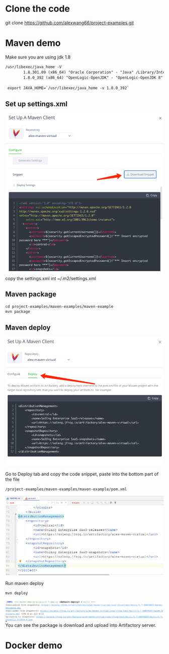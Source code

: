 # Clone the code
git clone https://github.com/alexwang66/project-examples.git

# Maven demo
Make sure you are using jdk 1.8
```dtd
/usr/libexec/java_home -V
        1.8.301.09 (x86_64) "Oracle Corporation" - "Java" /Library/Internet Plug-Ins/JavaAppletPlugin.plugin/Contents/Home
        1.8.0_392 (x86_64) "OpenLogic-OpenJDK" - "OpenLogic-OpenJDK 8" /Library/Java/JavaVirtualMachines/openlogic-openjdk-8.jdk/Contents/Home

 export JAVA_HOME=`/usr/libexec/java_home -v 1.8.0_392`
```

## Set up settings.xml
![img_1.png](img_1.png)
copy the settings.xml int ~/.m2/settings.xml

## Maven package
```dtd
cd project-examples/maven-examples/maven-example
mvn package
```
## Maven deploy
![img.png](img.png)

Go to Deploy tab and copy the code snippet, paste into the bottom part of the file
```
/project-examples/maven-examples/maven-example/pom.xml
```
![img_2.png](img_2.png)

Run maven deploy
```dtd
mvn deploy
```
![img_3.png](img_3.png)
You can see the package is download and upload into Artifactory server.

# Docker demo
